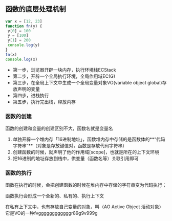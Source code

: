 ## 函数的底层处理机制

 ```javascript
var x = [12, 23]
function fn(y) {
  y[0] = 100
  y = [100]
  y[1] = 200
  console.log(y) 
}
fn(x)
console.log(x)
 ```

- 第一步，浏览器开辟一块内存，执行环境栈ECStack
- 第二步，开辟一个全局执行环境，全局作用域EC(G)
- 第三步，在全局上下文中生成一个全局变量对象VO(variable object global)存放声明的变量
- 第四步，进栈执行
- 第五步，执行完出栈，释放内存

### 函数的创建

函数的创建和变量的创建区别不大，函数名就是变量名

1. 单独开辟一个堆内存「16进制地址」，函数堆内存中存储的是函数体的**“代码字符串”**（对象是存放键值对，函数是存放代码字符串）
2. 创建函数的时候，就声明了他的作用域[scope]，也就是所在的上下文环境
3. 把16进制的地址存放到栈中，供变量（函数名等）关联引用即可

### 函数的执行

函数在执行的时候，会把创建函数的时候在堆内存中存储的字符串变为代码执行；

函数执行会形成一个全新的、私有的、执行上下文

在私有上下文中，也有存放自己变量的对象，叫（AO Active Object 活动对象）它是VO的一种fvggggggggggggr89g9v999g

